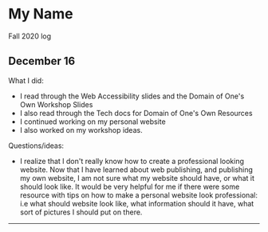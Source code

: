 # My Name
Fall 2020 log

## December 16

What I did:
- I read through the Web Accessibility slides and the Domain of One's Own Workshop Slides
- I also read through the Tech docs for Domain of One's Own Resources
- I continued working on my personal website
- I also worked on my workshop ideas.

Questions/ideas:
- I realize that I don't really know how to create a professional looking website. Now that I have learned about web publishing, and publishing my own website, I am not sure what my website should have, or what it should look like. It would be very helpful for me if there were some resource with tips on how to make a personal website look professional: i.e what should website look like, what information should it have, what sort of pictures I should put on there.



---
